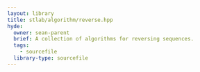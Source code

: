 ```yaml
---
layout: library
title: stlab/algorithm/reverse.hpp
hyde:
  owner: sean-parent
  brief: A collection of algorithms for reversing sequences.
  tags:
    - sourcefile
  library-type: sourcefile
---
```

